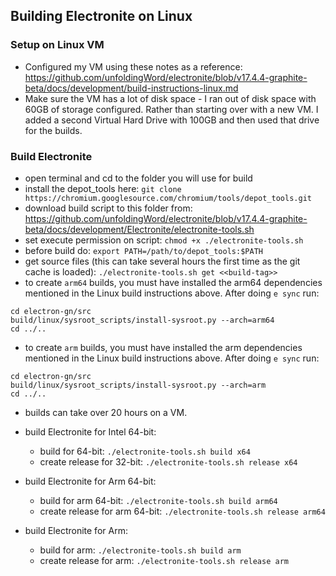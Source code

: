 ## Building Electronite on Linux
### Setup on Linux VM
- Configured my VM using these notes as a reference: https://github.com/unfoldingWord/electronite/blob/v17.4.4-graphite-beta/docs/development/build-instructions-linux.md
- Make sure the VM has a lot of disk space - I ran out of disk space with 60GB of storage configured.  Rather than starting over with a new VM.  I added a second Virtual Hard Drive with 100GB and then used that drive for the builds.

### Build Electronite
- open terminal and cd to the folder you will use for build
- install the depot_tools here: `git clone https://chromium.googlesource.com/chromium/tools/depot_tools.git`
- download build script to this folder from: https://github.com/unfoldingWord/electronite/blob/v17.4.4-graphite-beta/docs/development/Electronite/electronite-tools.sh
- set execute permission on script: `chmod +x ./electronite-tools.sh`
- before build do: `export PATH=/path/to/depot_tools:$PATH`
- get source files (this can take several hours the first time as the git cache is loaded): `./electronite-tools.sh get <<build-tag>>`
- to create `arm64` builds, you must have installed the arm64 dependencies mentioned in the Linux build instructions above.  After doing `e sync` run:
```
cd electron-gn/src
build/linux/sysroot_scripts/install-sysroot.py --arch=arm64
cd ../..
```
- to create `arm` builds, you must have installed the arm dependencies mentioned in the Linux build instructions above.  After doing `e sync` run:
```
cd electron-gn/src
build/linux/sysroot_scripts/install-sysroot.py --arch=arm
cd ../..
```
- builds can take over 20 hours on a VM.
- build Electronite for Intel 64-bit:
    - build for 64-bit: `./electronite-tools.sh build x64`
    - create release for 32-bit: `./electronite-tools.sh release x64`

- build Electronite for Arm 64-bit:
    - build for arm 64-bit: `./electronite-tools.sh build arm64`
    - create release for arm 64-bit: `./electronite-tools.sh release arm64`

- build Electronite for Arm:
    - build for arm: `./electronite-tools.sh build arm`
    - create release for arm: `./electronite-tools.sh release arm`
   